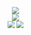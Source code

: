 
<p align="center">

<image src="https://files.catbox.moe/uvqh0n.png">
<br>
<image src="https://media.tenor.com/CIEGbBWW2bEAAAAM/mob-psycho100-mp100.gif">
<br>
<image src="https://64.media.tumblr.com/cf7afc875178a62853e0ee6847577fb3/fe280e89a304aa5d-cf/s100x200/2dcd73b4450ce9a29dec8d995f3c0b31d3832860.gifv"> 
<image src="https://animesher.com/orig/1/145/1455/14558/animesher.com_near-death-note-gif-1455844.gif">







<!--
**deathdelivery/deathdelivery** is a ✨ _special_ ✨ repository because its `README.md` (this file) appears on your GitHub profile.

Here are some ideas to get you started:

- 🔭 I’m currently working on ...
- 🌱 I’m currently learning ...
- 👯 I’m looking to collaborate on ...
- 🤔 I’m looking for help with ...
- 💬 Ask me about ...
- 📫 How to reach me: ...
- 😄 Pronouns: ...
- ⚡ Fun fact: ...
-->
